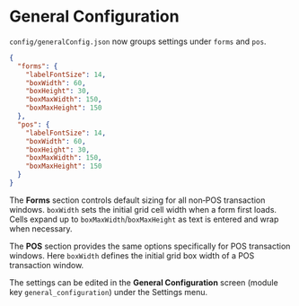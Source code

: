 # General Configuration

`config/generalConfig.json` now groups settings under `forms` and `pos`.

```json
{
  "forms": {
    "labelFontSize": 14,
    "boxWidth": 60,
    "boxHeight": 30,
    "boxMaxWidth": 150,
    "boxMaxHeight": 150
  },
  "pos": {
    "labelFontSize": 14,
    "boxWidth": 60,
    "boxHeight": 30,
    "boxMaxWidth": 150,
    "boxMaxHeight": 150
  }
}
```

The **Forms** section controls default sizing for all non‑POS transaction windows.
`boxWidth` sets the initial grid cell width when a form first loads. Cells expand
up to `boxMaxWidth`/`boxMaxHeight` as text is entered and wrap when necessary.

The **POS** section provides the same options specifically for POS transaction
windows. Here `boxWidth` defines the initial grid box width of a POS
transaction window.

The settings can be edited in the **General Configuration** screen
(module key `general_configuration`) under the Settings menu.
